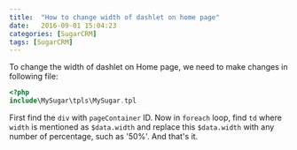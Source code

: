 ```yaml
---
title:  "How to change width of dashlet on home page"
date:   2016-09-01 15:04:23
categories: [SugarCRM]
tags: [SugarCRM]
---
```


To change the width of dashlet on Home page, we need to make changes in following file: 

```php
<?php
include\MySugar\tpls\MySugar.tpl
```

First find the `div` with `pageContainer` ID. Now in `foreach` loop, find `td` where `width` is mentioned as `$data.width` and replace this `$data.width` with any number of percentage, such as '50%'. And that's it.

[jekyll]:      http://jekyllrb.com
[jekyll-gh]:   https://github.com/jekyll/jekyll
[jekyll-help]: https://github.com/jekyll/jekyll-help
